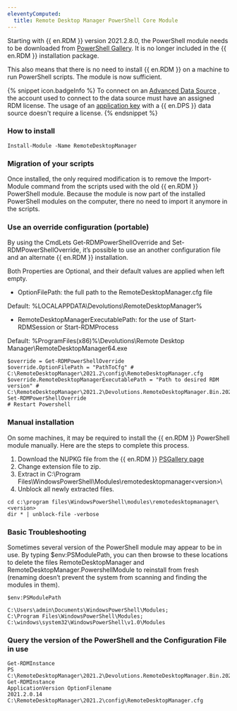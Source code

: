 ```yaml
---
eleventyComputed:
  title: Remote Desktop Manager PowerShell Core Module
---
```

Starting with {{ en.RDM }} version 2021.2.8.0, the PowerShell module needs to be downloaded from [PowerShell Gallery](https://www.powershellgallery.com/packages/RemoteDesktopManager). It is no longer included in the {{ en.RDM }} installation package.  

This also means that there is no need to install {{ en.RDM }} on a machine to run PowerShell scripts. The module is now sufficient.  

{% snippet icon.badgeInfo %}
To connect on an [Advanced Data Source](https://helprdm.devolutions.net/datasources_advanced.html) , the account used to connect to the data source must have an assigned RDM license. The usage of an [application key](https://helpserver.devolutions.net/webinterface_applications.html) with a {{ en.DPS }} data source doesn't require a license.
{% endsnippet %}  

### How to install
`Install-Module -Name RemoteDesktopManager`
### Migration of your scripts
Once installed, the only required modification is to remove the Import-Module command from the scripts used with the old {{ en.RDM }} PowerShell module. Because the module is now part of the installed PowerShell modules on the computer, there no need to import it anymore in the scripts.  
### Use an override configuration (portable)
By using the CmdLets Get-RDMPowerShellOverride and Set-RDMPowerShellOverride, it’s possible to use an another configuration file and an alternate {{ en.RDM }} installation.  

Both Properties are Optional, and their default values are applied when left empty.  

* OptionFilePath: the full path to the RemoteDesktopManager.cfg file  

Default: %LOCALAPPDATA\Devolutions\RemoteDesktopManager%  

* RemoteDesktopManagerExecutablePath: for the use of Start-RDMSession or Start-RDMProcess  

Default: %ProgramFiles(x86)%\Devolutions\Remote Desktop Manager\RemoteDesktopManager64.exe  

```
$override = Get-RDMPowerShellOverride  
$override.OptionFilePath = "PathToCfg" # C:\RemoteDesktopManager\2021.2\config\RemoteDesktopManager.cfg  
$override.RemoteDesktopManagerExecutablePath = "Path to desired RDM version" # C:\RemoteDesktopManager\2021.2\Devolutions.RemoteDesktopManager.Bin.2021.2.11.0\RemoteDesktopManager64.exe  
Set-RDMPowerShellOverride  
# Restart Powershell  
```
### Manual installation
On some machines, it may be required to install the {{ en.RDM }} PowerShell module manually. Here are the steps to complete this process.  

1. Download the NUPKG file from the {{ en.RDM }}   [PSGallery page](https://www.powershellgallery.com/packages/RemoteDesktopManager)
1. Change extension file to zip.
1. Extract in C:\Program Files\WindowsPowerShell\Modules\remotedesktopmanager\<version>\
1. Unblock all newly extracted files.

```
cd c:\program files\WindowsPowerShell\modules\remotedesktopmanager\<version>  
dir * | unblock-file -verbose  
```
### Basic Troubleshooting
Sometimes several version of the PowerShell module may appear to be in use. By typing $env:PSModulePath, you can then browse to these locations to delete the files RemoteDesktopManager and RemoteDesktopManager.PowershellModule to reinstall from fresh (renaming doesn’t prevent the system from scanning and finding the modules in them).  

```
$env:PSModulePath  

C:\Users\admin\Documents\WindowsPowerShell\Modules;  
C:\Program Files\WindowsPowerShell\Modules;  
C:\windows\system32\WindowsPowerShell\v1.0\Modules  
```
### Query the version of the PowerShell and the Configuration File in use
```
Get-RDMInstance  
PS C:\RemoteDesktopManager\2021.2\Devolutions.RemoteDesktopManager.Bin.2021.2.11.0> Get-RDMInstance  
ApplicationVersion OptionFilename  
2021.2.0.14        C:\RemoteDesktopManager\2021.2\config\RemoteDesktopManager.cfg  
```